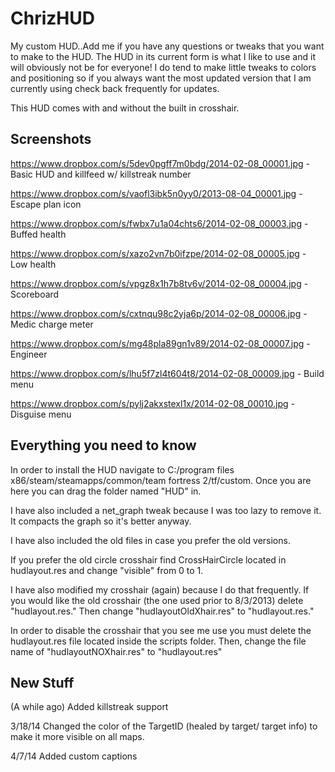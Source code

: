 ChrizHUD
========

My custom HUD..Add me if you have any questions or tweaks that you want to make to the HUD. The HUD in its current form is what I like to use and it will obviously not be for everyone! I do tend to make little tweaks to colors and positioning so if you always want the most updated version that I am currently using check back frequently for updates.

This HUD comes with and without the built in crosshair.

Screenshots
------------
https://www.dropbox.com/s/5dev0pgff7m0bdg/2014-02-08_00001.jpg - Basic HUD and killfeed w/ killstreak number

https://www.dropbox.com/s/vaofl3ibk5n0yy0/2013-08-04_00001.jpg - Escape plan icon

https://www.dropbox.com/s/fwbx7u1a04chts6/2014-02-08_00003.jpg - Buffed health

https://www.dropbox.com/s/xazo2vn7b0ifzpe/2014-02-08_00005.jpg - Low health 

https://www.dropbox.com/s/vpgz8x1h7b8tv6v/2014-02-08_00004.jpg - Scoreboard

https://www.dropbox.com/s/cxtnqu98c2yja6p/2014-02-08_00006.jpg - Medic charge meter

https://www.dropbox.com/s/mg48pla89gn1v89/2014-02-08_00007.jpg - Engineer

https://www.dropbox.com/s/lhu5f7zl4t604t8/2014-02-08_00009.jpg - Build menu

https://www.dropbox.com/s/pylj2akxstexl1x/2014-02-08_00010.jpg - Disguise menu


Everything you need to know
----------------------

In order to install the HUD navigate to C:/program files x86/steam/steamapps/common/team fortress 2/tf/custom. Once you are here you can drag the folder named "HUD" in.

I have also included a net_graph tweak because I was too lazy to remove it. It compacts the graph so it's better anyway.

I have also included the old files in case you prefer the old versions.

If you prefer the old circle crosshair find CrossHairCircle located in hudlayout.res and change "visible" from 0 to 1.

I have also modified my crosshair (again) because I do that frequently. If you would like the old crosshair (the one used prior to 8/3/2013) delete "hudlayout.res." Then change "hudlayoutOldXhair.res" to "hudlayout.res."

In order to disable the crosshair that you see me use you must delete the hudlayout.res file located inside the scripts folder. Then, change the file name of "hudlayoutNOXhair.res" to "hudlayout.res"

New Stuff
---------
(A while ago)
Added killstreak support

3/18/14
Changed the color of the TargetID (healed by target/ target info) to make it more visible on all maps.

4/7/14
Added custom captions
